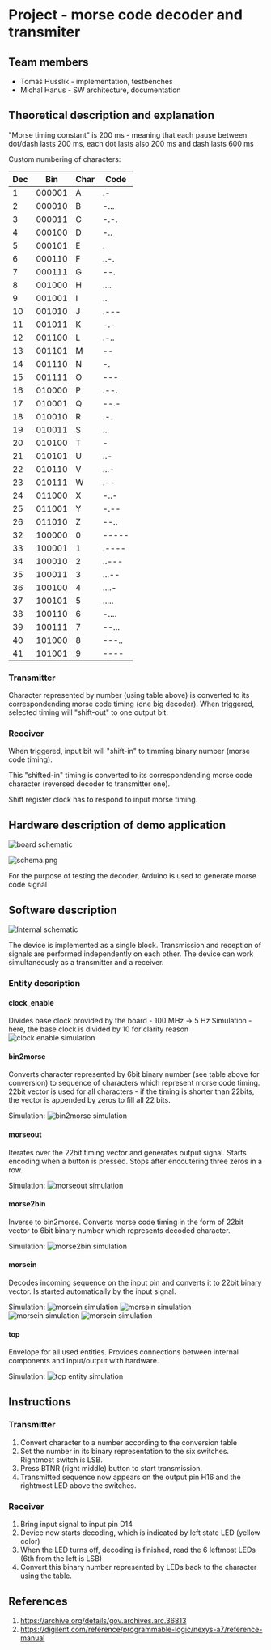 # Project - morse code decoder and transmiter

## Team members

 - Tomáš Husslik  - implementation, testbenches
 - Michal Hanus   - SW architecture, documentation

## Theoretical description and explanation

"Morse timing constant" is 200 ms - meaning that each pause between dot/dash lasts 200 ms, each dot lasts also 200 ms and dash lasts 600 ms

Custom numbering of characters:

| Dec |   Bin  | Char |  Code |
| --- | ------ | ---- | ----- |
|   1 | 000001 |   A  | .-    |
|   2 | 000010 |   B  | -...  |
|   3 | 000011 |   C  | -.-.  |
|   4 | 000100 |   D  | -..   |
|   5 | 000101 |   E  | .     |
|   6 | 000110 |   F  | ..-.  |
|   7 | 000111 |   G  | --.   |
|   8 | 001000 |   H  | ....  |
|   9 | 001001 |   I  | ..    |
|  10 | 001010 |   J  | .---  |
|  11 | 001011 |   K  | -.-   |
|  12 | 001100 |   L  | .-..  |
|  13 | 001101 |   M  | --    |
|  14 | 001110 |   N  | -.    |
|  15 | 001111 |   O  | ---   |
|  16 | 010000 |   P  | .--.  |
|  17 | 010001 |   Q  | --.-  |
|  18 | 010010 |   R  | .-.   |
|  19 | 010011 |   S  | ...   |
|  20 | 010100 |   T  | -     |
|  21 | 010101 |   U  | ..-   |
|  22 | 010110 |   V  | ...-  |
|  23 | 010111 |   W  | .--   |
|  24 | 011000 |   X  | -..-  |
|  25 | 011001 |   Y  | -.--  |
|  26 | 011010 |   Z  | --..  |
|  32 | 100000 |   0  | ----- |
|  33 | 100001 |   1  | .---- |
|  34 | 100010 |   2  | ..--- |
|  35 | 100011 |   3  | ...-- |
|  36 | 100100 |   4  | ....- |
|  37 | 100101 |   5  | ..... |
|  38 | 100110 |   6  | -.... |
|  39 | 100111 |   7  | --... |
|  40 | 101000 |   8  | ---.. |
|  41 | 101001 |   9  | ----  |

### Transmitter

Character represented by number (using table above) is converted to its correspondending morse code timing (one big decoder).
When triggered, selected timing will "shift-out" to one output bit.

### Receiver

When triggered, input bit will "shift-in" to timming binary number (morse code timing).

This "shifted-in" timing is converted to its correspondending morse code character (reversed decoder to transmitter one).

Shift register clock has to respond to input morse timing.

## Hardware description of demo application

![board schematic](images/board_hw_description.png)

![schema.png](images/schema.png)

For the purpose of testing the decoder, Arduino is used to generate morse code signal

## Software description

![Internal schematic](images/schematic.png)

The device is implemented as a single block. Transmission and reception of signals are performed independently on each other. The device can work simultaneously as a transmitter and a receiver. 

### Entity description 
#### clock_enable
Divides base clock provided by the board - 100 MHz -> 5 Hz
Simulation - here, the base clock is divided by 10 for clarity reason
![clock enable simulation](images/tb_clock_enable.png)

#### bin2morse

Converts character represented by 6bit binary number (see table above for conversion) to sequence of characters which represent morse code timing. 22bit vector is used for all characters - if the timing is shorter than 22bits, the vector is appended by zeros to fill all 22 bits. 

Simulation:
![bin2morse simulation](images/tb_bin2morse.png)

#### morseout

Iterates over the 22bit timing vector and generates output signal. Starts encoding when a button is pressed. Stops after encoutering three zeros in a row. 

Simulation:
![morseout simulation](images/tb_morseout.png)

#### morse2bin

Inverse to bin2morse. Converts morse code timing in the form of 22bit vector to 6bit binary number which represents decoded character. 

Simulation:
![morse2bin simulation](images/tb_morse2bin.png)

#### morsein

Decodes incoming sequence on the input pin and converts it to 22bit binary vector. Is started automatically by the input signal. 

Simulation:
![morsein simulation](images/tb_morsein_1.png)
![morsein simulation](images/tb_morsein_2.png)
![morsein simulation](images/tb_morsein_3.png)
![morsein simulation](images/tb_morsein_zoomout.png)

#### top

Envelope for all used entities. Provides connections between internal components and input/output with hardware. 

Simulation:
![top entity simulation](images/tb_top_desc.png)

## Instructions

### Transmitter
1. Convert character to a number according to the conversion table
2. Set the number in its binary representation to the six switches. Rightmost switch is LSB.
3. Press BTNR (right middle) button to start transmission.
4. Transmitted sequence now appears on the output pin H16 and the rightmost LED above the switches. 

### Receiver

1. Bring input signal to input pin D14
2. Device now starts decoding, which is indicated by left state LED (yellow color)
3. When the LED turns off, decoding is finished, read the 6 leftmost LEDs (6th from the left is LSB)
4. Convert this binary number represented by LEDs back to the character using the table. 

## References

1. https://archive.org/details/gov.archives.arc.36813
2. https://digilent.com/reference/programmable-logic/nexys-a7/reference-manual
